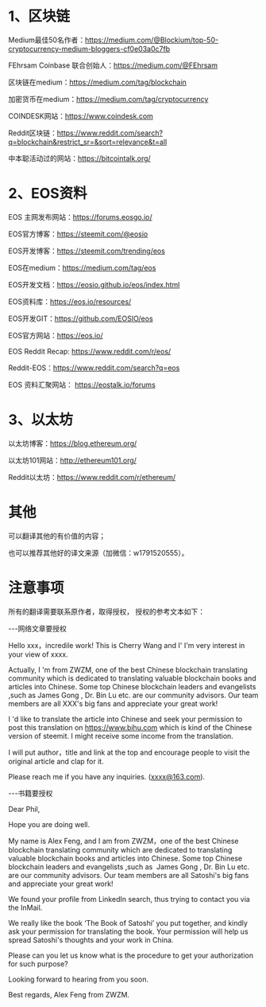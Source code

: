# 1、区块链

Medium最佳50名作者：https://medium.com/@Blockium/top-50-cryptocurrency-medium-bloggers-cf0e03a0c7fb

FEhrsam Coinbase 联合创始人：https://medium.com/@FEhrsam

区块链在medium：https://medium.com/tag/blockchain

加密货币在medium：https://medium.com/tag/cryptocurrency

COINDESK网站：https://www.coindesk.com

Reddit区块链：https://www.reddit.com/search?q=blockchain&restrict_sr=&sort=relevance&t=all

中本聪活动过的网站：https://bitcointalk.org/

# 2、EOS资料

EOS 主网发布网站：https://forums.eosgo.io/

EOS官方博客：https://steemit.com/@eosio

EOS开发博客：https://steemit.com/trending/eos

EOS在medium：https://medium.com/tag/eos

EOS开发文档：https://eosio.github.io/eos/index.html

EOS资料库：https://eos.io/resources/

EOS开发GIT：https://github.com/EOSIO/eos

EOS官方网站：https://eos.io/

EOS Reddit Recap: https://www.reddit.com/r/eos/

Reddit-EOS：https://www.reddit.com/search?q=eos

EOS 资料汇聚网站： https://eostalk.io/forums

# 3、以太坊

以太坊博客：https://blog.ethereum.org/

以太坊101网站：http://ethereum101.org/

Reddit以太坊：https://www.reddit.com/r/ethereum/

# 其他

可以翻译其他的有价值的内容；

也可以推荐其他好的译文来源（加微信：w1791520555）。


# 注意事项

所有的翻译需要联系原作者，取得授权，
授权的参考文本如下：

---网络文章要授权

Hello xxx，incredile work! This is Cherry Wang and I' I'm very interest in your view of xxxx. 

Actually,  I 'm from ZWZM, one of the best Chinese blockchain translating community which is dedicated to translating valuable blockchain books and articles into Chinese. Some top Chinese blockchain leaders and evangelists ,such as  James Gong , Dr. Bin Lu etc. are our community advisors. Our team members are all XXX's big fans and appreciate your great work!

I 'd like to translate the article into Chinese and seek your permission to post this translation on https://www.bihu.com which is kind of the Chinese version of steemit. I might receive some income from the translation.

I will put author，title and link at the top and encourage people to visit the original article and clap for it.

Please reach me if you have any inquiries. (xxxx@163.com).

---书籍要授权

Dear Phil,

Hope you are doing well. 

My name is Alex Feng, and I am from ZWZM，one of the best Chinese blockchain  translating community  which are dedicated to translating valuable blockchain books and articles  into Chinese.  Some top Chinese  blockchain leaders and evangelists ,such as  James Gong , Dr. Bin Lu etc. are our community  advisors. Our team  members are all Satoshi's big fans and appreciate  your great work!
 
We found your profile from LinkedIn search, thus trying to contact you via the InMail.

We really like the book ‘The Book of Satoshi’ you put together, and kindly ask your permission for translating the book. Your permission will help us spread   Satoshi's thoughts and your work  in China.

Please can you let us know what is the procedure to get your authorization for such purpose?

Looking forward to hearing from you soon.

Best regards,
Alex Feng from  ZWZM. 


